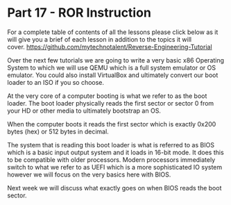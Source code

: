 # Part 17 - ROR Instruction

For a complete table of contents of all the lessons please click below as it will give you a brief of each lesson in addition to the topics it will cover.&nbsp;https://github.com/mytechnotalent/Reverse-Engineering-Tutorial

Over the next few tutorials we are going to write a very basic x86 Operating System to which we will use QEMU which is a full system emulator or OS emulator. You could also install VirtualBox and ultimately convert our boot loader to an ISO if you so choose.

At the very core of a computer booting is what we refer to as the boot loader. The boot loader physically reads the first sector or sector 0 from your HD or other media to ultimately bootstrap an OS.

When the computer boots it reads the first sector which is exactly 0x200 bytes (hex) or 512 bytes in decimal.

The system that is reading this boot loader is what is referred to as BIOS which is a basic input output system and it loads in 16-bit mode. It does this to be compatible with older processors. Modern processors immediately switch to what we refer to as UEFI which is a more sophisticated IO system however we will focus on the very basics here with BIOS.

Next week we will discuss what exactly goes on when BIOS reads the boot sector.